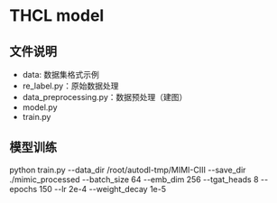# THCL model
## 文件说明
- data: 数据集格式示例
- re_label.py：原始数据处理
- data_preprocessing.py：数据预处理（建图）
- model.py
- train.py
## 模型训练
python train.py   --data_dir /root/autodl-tmp/MIMI-CIII   --save_dir ./mimic_processed   --batch_size 64   --emb_dim 256   --tgat_heads 8   --epochs 150   --lr 2e-4   --weight_decay 1e-5 
